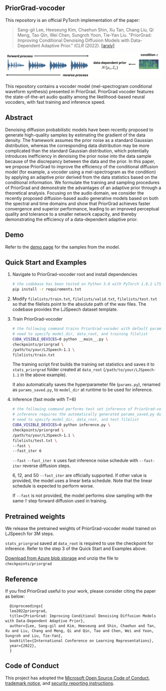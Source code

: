 ## PriorGrad-vocoder

This repository is an official PyTorch implementation of the paper:

> Sang-gil Lee, Heeseung Kim, Chaehun Shin, Xu Tan, Chang Liu, Qi Meng, Tao Qin, Wei Chen, Sungroh Yoon, Tie-Yan Liu. "PriorGrad: Improving Conditional Denoising Diffusion Models with Data-Dependent Adaptive Prior." _ICLR_ (2022).
>[[arxiv]](https://arxiv.org/abs/2106.06406)
>

![](./pics/priorgrad_voc.png)

This repository contains a vocoder model (mel-spectrogram conditional waveform synthesis) presented in PriorGrad. PriorGrad vocoder features the state-of-the-art audio quality among the likelihood-based neural vocoders, with fast training and inference speed. 

## Abstract
Denoising diffusion probabilistic models have been recently proposed to generate high-quality samples by estimating the gradient of the data density. The framework assumes the prior noise as a standard Gaussian distribution, whereas the corresponding data distribution may be more complicated than the standard Gaussian distribution, which potentially introduces inefficiency in denoising the prior noise into the data sample because of the discrepancy between the data and the prior. In this paper, we propose PriorGrad to improve the efficiency of the conditional diffusion model (for example, a vocoder using a mel-spectrogram as the condition) by applying an adaptive prior derived from the data statistics based on the conditional information. We formulate the training and sampling procedures of PriorGrad and demonstrate the advantages of an adaptive prior through a theoretical analysis. Focusing on the audio domain, we consider the recently proposed diffusion-based audio generative models based on both the spectral and time domains and show that PriorGrad achieves faster convergence and superior performance, leading to an improved perceptual quality and tolerance to a smaller network capacity, and thereby demonstrating the efficiency of a data-dependent adaptive prior.

## Demo

Refer to the [demo page](https://speechresearch.github.io/priorgrad/) for the samples from the model.

## Quick Start and Examples

1. Navigate to PriorGrad-vocoder root and install dependencies
   ```bash
   # the codebase has been tested on Python 3.8 with PyTorch 1.8.2 LTS and 1.10.2 conda binaries
   pip install -r requirements.txt
   ```

2. Modify `filelists/train.txt`, `filelists/valid.txt`, `filelists/test.txt` so that the filelists point to the absolute path of the wav files. The codebase provides the LJSpeech dataset template. 

3. Train PriorGrad-vocoder 

   ```bash
   # the following command trains PriorGrad-vocoder with default parameters defined in params.py
   # need to specify model_dir, data_root, and training filelist
   CUDA_VISIBLE_DEVICES=0 python __main__.py \
   checkpoints/priorgrad \
   /path/to/your/LJSpeech-1.1 \
   filelists/train.txt
   ```
   The training script first builds the training set statistics and saves it to `stats_priorgrad` folder created at `data_root` (`/path/to/your/LJSpeech-1.1` in the above example).

   It also automatically saves the hyperparameter file (`params.py`), renamed as `params_saved.py`, to `model_dir` at runtime to be used for inference.

4. Inference (fast mode with T=6)
   ```bash
   # the following command performs test set inference of PriorGrad-vocoder with default parameters defined in params.py
   # inference requires the automatically generated params_saved.py during training, which is located at model_dir. 
   # need to specify model_dir, data_root, and test filelist
   CUDA_VISIBLE_DEVICES=0 python inference.py \
   checkpoints/priorgrad \
   /path/to/your/LJSpeech-1.1 \
   filelists/test.txt \
   --fast \
   --fast_iter 6
   ```
   
   `--fast` `--fast_iter 6` uses fast inference noise schedule with `--fast-iter` reverse diffusion steps.
   
   6, 12, and 50 `--fast_iter` are officially supported. If other value is provided, the model uses a linear beta schedule. Note that the linear schedule is expected to perform worse.
   
   If `--fast` is not provided, the model performs slow sampling with the same `T` step forward diffusion used in training.

## Pretrained weights
We release the pretrained weights of PriorGrad-vocoder model trained on LJSpeech for 3M steps.

`stats_priorgrad` saved at `data_root` is required to use the checkpoint for inference. Refer to the step 3 of the Quick Start and Examples above.

[Download from Azure blob storage](https://msramllasc.blob.core.windows.net/modelrelease/priorgrad_voc.zip) and unzip the file to `checkpoints/priorgrad`


## Reference
If you find PriorGrad useful to your work, please consider citing the paper as below:

      @inproceedings{
      lee2022priorgrad,
      title={PriorGrad: Improving Conditional Denoising Diffusion Models with Data-Dependent Adaptive Prior},
      author={Lee, Sang-gil and Kim, Heeseung and Shin, Chaehun and Tan, Xu and Liu, Chang and Meng, Qi and Qin, Tao and Chen, Wei and Yoon, Sungroh and Liu, Tie-Yan},
      booktitle={International Conference on Learning Representations},
      year={2022},
      }

## Code of Conduct
This project has adopted the [Microsoft Open Source Code of Conduct](https://opensource.microsoft.com/codeofconduct),
[trademark notice](https://docs.opensource.microsoft.com/releasing/), and [security reporting instructions](https://docs.opensource.microsoft.com/releasing/maintain/security/).